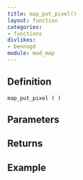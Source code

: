 ```yaml
---
title: map_put_pixel()
layout: function
categories:
- functions
divlikes:
- bennugd
module: mod_map
---
```


## Definition

    map_put_pixel ( )

## Parameters

## Returns

## Example
